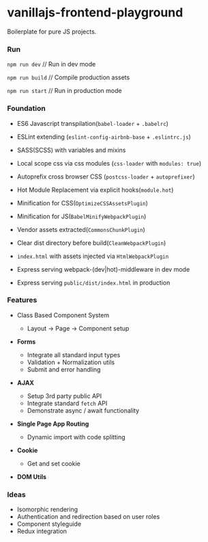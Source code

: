 # vanillajs-frontend-playground

Boilerplate for pure JS projects.

### Run

`npm run dev` // Run in dev mode

`npm run build` // Compile production assets

`npm run start` // Run in production mode


### Foundation

  * ES6 Javascript transpilation(`babel-loader` + `.babelrc`)
  * ESLint extending (`eslint-config-airbnb-base` + `.eslintrc.js`)


  * SASS(SCSS) with variables and mixins
  * Local scope css via css modules (`css-loader` with `modules: true`)
  * Autoprefix cross browser CSS (`postcss-loader` + `autoprefixer`)


  * Hot Module Replacement via explicit hooks(`module.hot`)


  * Minification for CSS(`OptimizeCSSAssetsPlugin`)
  * Minification for JS(`BabelMinifyWebpackPlugin`)
  * Vendor assets extracted(`CommonsChunkPlugin`)
  * Clear dist directory before build(`CleanWebpackPlugin`)


  * `index.html` with assets injected via `HtmlWebpackPlugin`
  * Express serving webpack-(dev|hot)-middleware in dev mode
  * Express serving `public/dist/index.html` in production


### Features
  * Class Based Component System
    * Layout -> Page -> Component setup

  * **Forms**
    * Integrate all standard input types
    * Validation + Normalization utils
    * Submit and error handling

  * **AJAX**
    * Setup 3rd party public API
    * Integrate standard `fetch` API
    * Demonstrate async / await functionality

  * **Single Page App Routing**
    * Dynamic import with code splitting

  * **Cookie**
    * Get and set cookie

  * **DOM Utils**


### Ideas
  - Isomorphic rendering
  - Authentication and redirection based on user roles
  - Component styleguide
  - Redux integration


